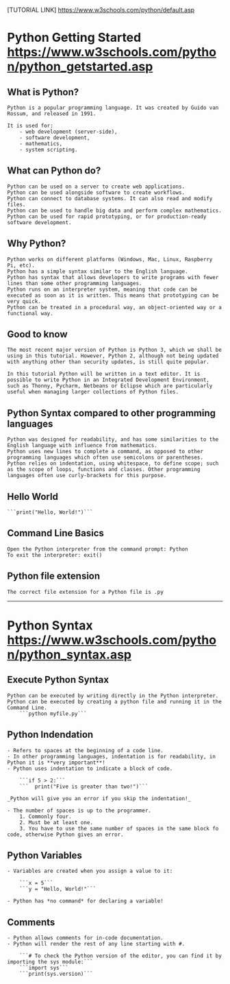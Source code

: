 [TUTORIAL LINK]
    https://www.w3schools.com/python/default.asp

# Python Getting Started https://www.w3schools.com/python/python_getstarted.asp

## What is Python?
    Python is a popular programming language. It was created by Guido van Rossum, and released in 1991.

    It is used for:
        - web development (server-side),
        - software development,
        - mathematics,
        - system scripting.

## What can Python do?
    Python can be used on a server to create web applications.
    Python can be used alongside software to create workflows.
    Python can connect to database systems. It can also read and modify files.
    Python can be used to handle big data and perform complex mathematics.
    Python can be used for rapid prototyping, or for production-ready software development.

## Why Python?
    Python works on different platforms (Windows, Mac, Linux, Raspberry Pi, etc).
    Python has a simple syntax similar to the English language.
    Python has syntax that allows developers to write programs with fewer lines than some other programming languages.
    Python runs on an interpreter system, meaning that code can be executed as soon as it is written. This means that prototyping can be very quick.
    Python can be treated in a procedural way, an object-oriented way or a functional way.

## Good to know
    The most recent major version of Python is Python 3, which we shall be using in this tutorial. However, Python 2, although not being updated with anything other than security updates, is still quite popular.

    In this tutorial Python will be written in a text editor. It is possible to write Python in an Integrated Development Environment, such as Thonny, Pycharm, Netbeans or Eclipse which are particularly useful when managing larger collections of Python files.

## Python Syntax compared to other programming languages
    Python was designed for readability, and has some similarities to the English language with influence from mathematics.
    Python uses new lines to complete a command, as opposed to other programming languages which often use semicolons or parentheses.
    Python relies on indentation, using whitespace, to define scope; such as the scope of loops, functions and classes. Other programming languages often use curly-brackets for this purpose.

## Hello World

    ```print("Hello, World!")```

## Command Line Basics
    Open the Python interpreter from the command prompt: Python
    To exit the interpreter: exit()

## Python file extension
    The correct file extension for a Python file is .py

---

# Python Syntax https://www.w3schools.com/python/python_syntax.asp

## Execute Python Syntax
    Python can be executed by writing directly in the Python interpreter.
    Python can be executed by creating a python file and running it in the Command Line.
        ```python myfile.py```

## Python Indendation
    - Refers to spaces at the beginning of a code line.
    - In other programming languages, indentation is for readability, in Python it is **very important**!
    - Python uses indentation to indicate a block of code.

        ```if 5 > 2:```
        ```  print("Five is greater than two!")```
    
    _Python will give you an error if you skip the indentation!_

    - The number of spaces is up to the programmer.
        1. Commonly four.
        2. Must be at least one.
        3. You have to use the same number of spaces in the same block fo code, otherwise Python gives an error.
    
## Python Variables
    - Variables are created when you assign a value to it:

        ```x = 5```
        ```y = "Hello, World!"```
    
    - Python has *no command* for declaring a variable!

## Comments
    - Python allows comments for in-code documentation.
    - Python will render the rest of any line starting with #.

        ```# To check the Python version of the editor, you can find it by importing the sys module:```
        ```import sys```
        ```print(sys.version)```